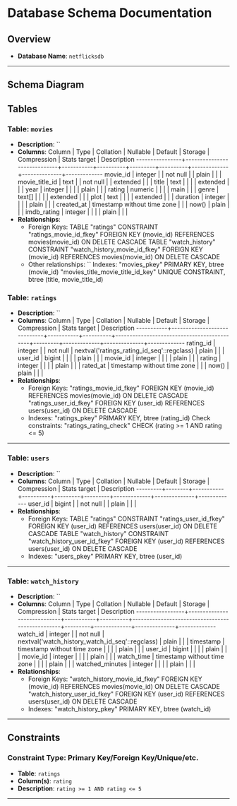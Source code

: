 # **Database Schema Documentation**

## **Overview**
- **Database Name**: `netflicksdb`

---

## **Schema Diagram**

## **Tables**
### **Table: `movies`**
- **Description**: ``
- **Columns**:
     Column     |            Type             | Collation | Nullable | Default | Storage  | Compression | Stats target | Description 
----------------+-----------------------------+-----------+----------+---------+----------+-------------+--------------+-------------
 movie_id       | integer                     |           | not null |         | plain    |             |              | 
 movie_title_id | text                        |           | not null |         | extended |             |              | 
 title          | text                        |           |          |         | extended |             |              | 
 year           | integer                     |           |          |         | plain    |             |              | 
 rating         | numeric                     |           |          |         | main     |             |              | 
 genre          | text[]                      |           |          |         | extended |             |              | 
 plot           | text                        |           |          |         | extended |             |              | 
 duration       | integer                     |           |          |         | plain    |             |              | 
 created_at     | timestamp without time zone |           |          | now()   | plain    |             |              | 
 imdb_rating    | integer                     |           |          |         | plain    |             |              | 
- **Relationships**:
  - Foreign Keys:
    TABLE "ratings" CONSTRAINT "ratings_movie_id_fkey" FOREIGN KEY (movie_id) REFERENCES movies(movie_id) ON DELETE CASCADE
    TABLE "watch_history" CONSTRAINT "watch_history_movie_id_fkey" FOREIGN KEY (movie_id) REFERENCES movies(movie_id) ON DELETE CASCADE
  - Other relationships: ``
    Indexes:
    "movies_pkey" PRIMARY KEY, btree (movie_id)
    "movies_title_movie_title_id_key" UNIQUE CONSTRAINT, btree (title, movie_title_id)

### **Table: `ratings`**
- **Description**: ``
- **Columns**:
  Column   |            Type             | Collation | Nullable |                  Default                   | Storage | Compression | Stats target | Description 
-----------+-----------------------------+-----------+----------+--------------------------------------------+---------+-------------+--------------+-------------
 rating_id | integer                     |           | not null | nextval('ratings_rating_id_seq'::regclass) | plain   |             |              | 
 user_id   | bigint                      |           |          |                                            | plain   |             |              | 
 movie_id  | integer                     |           |          |                                            | plain   |             |              | 
 rating    | integer                     |           |          |                                            | plain   |             |              | 
 rated_at  | timestamp without time zone |           |          | now()                                      | plain   |             |              | 
- **Relationships**:
  - Foreign Keys:
    "ratings_movie_id_fkey" FOREIGN KEY (movie_id) REFERENCES movies(movie_id) ON DELETE CASCADE
    "ratings_user_id_fkey" FOREIGN KEY (user_id) REFERENCES users(user_id) ON DELETE CASCADE
  - Indexes:
    "ratings_pkey" PRIMARY KEY, btree (rating_id)
    Check constraints:
    "ratings_rating_check" CHECK (rating >= 1 AND rating <= 5)
---

### **Table: `users`**
- **Description**: ``
- **Columns**:
 Column  |  Type  | Collation | Nullable | Default | Storage | Compression | Stats target | Description 
---------+--------+-----------+----------+---------+---------+-------------+--------------+-------------
 user_id | bigint |           | not null |         | plain   |             |              | 
- **Relationships**:
  - Foreign Keys:
    TABLE "ratings" CONSTRAINT "ratings_user_id_fkey" FOREIGN KEY (user_id) REFERENCES users(user_id) ON DELETE CASCADE
    TABLE "watch_history" CONSTRAINT "watch_history_user_id_fkey" FOREIGN KEY (user_id) REFERENCES users(user_id) ON DELETE CASCADE
  - Indexes:
    "users_pkey" PRIMARY KEY, btree (user_id)
---

### **Table: `watch_history`**
- **Description**: ``
- **Columns**:
     Column      |            Type             | Collation | Nullable |                     Default                     | Storage | Compression | Stats target | Description 
-----------------+-----------------------------+-----------+----------+-------------------------------------------------+---------+-------------+--------------+-------------
 watch_id        | integer                     |           | not null | nextval('watch_history_watch_id_seq'::regclass) | plain   |             |              | 
 timestamp       | timestamp without time zone |           |          |                                                 | plain   |             |              | 
 user_id         | bigint                      |           |          |                                                 | plain   |             |              | 
 movie_id        | integer                     |           |          |                                                 | plain   |             |              | 
 watch_time      | timestamp without time zone |           |          |                                                 | plain   |             |              | 
 watched_minutes | integer                     |           |          |                                                 | plain   |             |              | 
- **Relationships**:
  - Foreign Keys:
    "watch_history_movie_id_fkey" FOREIGN KEY (movie_id) REFERENCES movies(movie_id) ON DELETE CASCADE
    "watch_history_user_id_fkey" FOREIGN KEY (user_id) REFERENCES users(user_id) ON DELETE CASCADE
  - Indexes:
     "watch_history_pkey" PRIMARY KEY, btree (watch_id)
---

## **Constraints**
### **Constraint Type: Primary Key/Foreign Key/Unique/etc.**
- **Table**: `ratings`
- **Column(s)**: `rating`
- **Description**: `rating >= 1 AND rating <= 5`
---
